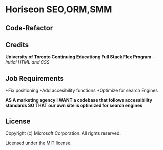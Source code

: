 # Horiseon SEO,ORM,SMM
## Code-Refactor


## Credits
**University of Toronto Continuing Educationg
Full Stack Flex Program** - *Initial HTML and CSS*



## Job Requirements

*Fix positioning 
*Add accesibility functions
*Optimize for search Engines

**AS A marketing agency
I WANT a codebase that follows accessibility standards
SO THAT our own site is optimized for search engines**

## License
Copyright (c) Microsoft Corporation. All rights reserved.

Licensed under the MIT license.